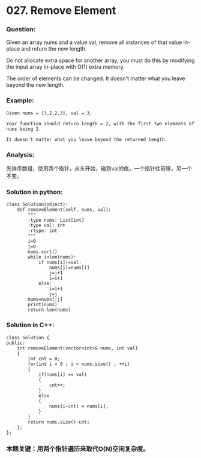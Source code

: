 # 027. Remove Element
### Question:
Given an array nums and a value val, remove all instances of that value in-place and return the new length.

Do not allocate extra space for another array, you must do this by modifying the input array in-place with O(1) extra memory.

The order of elements can be changed. It doesn't matter what you leave beyond the new length.

### Example:
```
Given nums = [3,2,2,3], val = 3,

Your function should return length = 2, with the first two elements of nums being 2.

It doesn't matter what you leave beyond the returned length.
```

### Analysis:
先排序数组，使用两个指针，从头开始，碰到val的值，一个指针往前移，另一个不变。

### Solution in python:
```
class Solution(object):
    def removeElement(self, nums, val):
        """
        :type nums: List[int]
        :type val: int
        :rtype: int
        """
        i=0
        j=0
        nums.sort()
        while i<len(nums):
            if nums[i]!=val:
                nums[j]=nums[i]
                j=j+1
                i=i+1
            else:
                i=i+1
                j=j
        nums=nums[:j]
        print(nums)
        return len(nums)
```  

### Solution in C++:
```
class Solution {
public:
    int removeElement(vector<int>& nums, int val)
    {
        int cnt = 0;
        for(int i = 0 ; i < nums.size() ; ++i) 
        {
            if(nums[i] == val)
            {
                cnt++;
            }
            else
            {   
                nums[i-cnt] = nums[i];
            }
        }
        return nums.size()-cnt;
    };
};
```


### 本题关键：用两个指针遍历来取代O(N)空闲复杂度。
            
            
